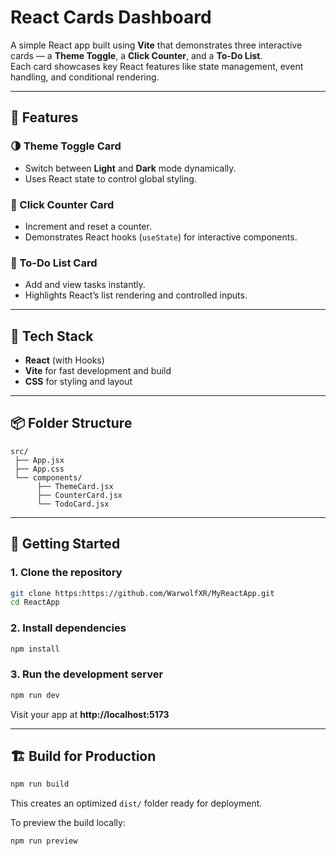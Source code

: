 # React Cards Dashboard

A simple React app built using **Vite** that demonstrates three interactive cards — a **Theme Toggle**, a **Click Counter**, and a **To-Do List**.  
Each card showcases key React features like state management, event handling, and conditional rendering.

---

## 🚀 Features

### 🌗 Theme Toggle Card
- Switch between **Light** and **Dark** mode dynamically.
- Uses React state to control global styling.

### 🔢 Click Counter Card
- Increment and reset a counter.
- Demonstrates React hooks (`useState`) for interactive components.

### 📝 To-Do List Card
- Add and view tasks instantly.
- Highlights React’s list rendering and controlled inputs.

---

## 🧩 Tech Stack
- **React** (with Hooks)
- **Vite** for fast development and build
- **CSS** for styling and layout

---

## 📦 Folder Structure
```
src/
 ├── App.jsx
 ├── App.css
 └── components/
      ├── ThemeCard.jsx
      ├── CounterCard.jsx
      └── TodoCard.jsx
```

---

## 🧠 Getting Started

### 1. Clone the repository
```bash
git clone https:https://github.com/WarwolfXR/MyReactApp.git
cd ReactApp
```

### 2. Install dependencies
```bash
npm install
```

### 3. Run the development server
```bash
npm run dev
```
Visit your app at **http://localhost:5173**

---

## 🏗️ Build for Production
```bash
npm run build
```
This creates an optimized `dist/` folder ready for deployment.

To preview the build locally:
```bash
npm run preview
```

